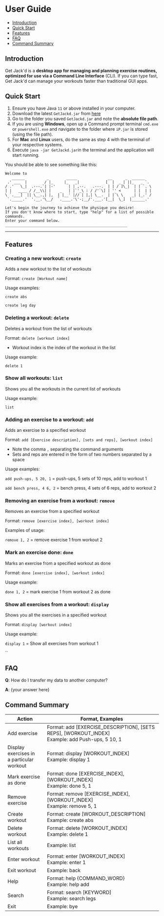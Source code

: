 # User Guide

- [Introduction](#introduction)
- [Quick Start](#quick-start)
- [Features](#features)
- [FAQ](#faq)
- [Command Summary](#command-summary)

## Introduction

Get Jack'd is a **desktop app for managing and planning exercise routines, optimized for use via a Command Line Interface** (CLI).
If you can type fast, Get Jack'd can manage your workouts faster than traditional GUI apps.

## Quick Start

1. Ensure you have Java `11` or above installed in your computer.
2. Download the latest `GetJackd.jar` from [here](https://github.com/AY2122S1-CS2113T-F12-2/tp/releases/)
3. Go to the folder you saved `GetJackd.jar` and note the **absolute file path**.
4. If you are using **Windows**, open up a Command prompt terminal `cmd.exe` or `powershell.exe` and
   navigate to the folder where `iP.jar` is stored (using the file path).
5. For **Mac** and **Linux** users, do the same as step 4 with the terminal of your respective systems.
6. Execute `java -jar GetJackd.jar`in the terminal and the application will start running.

You should be able to see something like this:
```
Welcome to
   ______          _        _____              __      _  ______
 .' ___  |        / |_     |_   _|            [  |  _ | ||_   _ `.
/ .'   \_|  .---.`| |-'      | | ,--.   .---.  | | / ]\_|  | | `. \
| |   ____ / /__\\| |    _   | |`'_\ : / /'`\] | '' <      | |  | |
\ `.___]  || \__.,| |,  | |__' |// | |,| \__.  | |`\ \    _| |_.' /
 `._____.'  '.__.'\__/  `.____.'\'-;__/'.___.'[__|  \_]  |______.'

Let's begin the journey to achieve the physique you desire!
If you don't know where to start, type "help" for a list of possible commands.
Enter your command below.
________________________________________________________
```

--------------------------------------

## Features

### Creating a new workout: `create`
Adds a new workout to the list of workouts

Format: `create [Workout name]`

Usage examples: 

`create abs`

`create leg day`


### Deleting a workout: `delete`
Deletes a workout from the list of workouts

Format: `delete [workout index]`

* Workout index is the index of the workout in the list

Usage example:

`delete 1`


### Show all workouts: `list`
Shows you all the workouts in the current list of workouts

Usage example:

`list`


### Adding an exercise to a workout: `add`
Adds an exercise to a specified workout

Format: `add [Exercise description], [sets and reps], [workout index]`
* Note the comma  `,`  separating the command arguments
* Sets and reps are entered in the form of two numbers separated by a space 

Usage examples:

`add push-ups, 5 20, 1`  = push-ups, 5 sets of 10 reps, add to workout 1

`add bench press, 4 6, 2` = bench press, 4 sets of 6 reps, add to workout 2


### Removing an exercise from a workout: `remove`
Removes an exercise from a specified workout

Format: `remove [exercise index], [workout index]`

Examples of usage:

`remove 1, 2` = remove exercise 1 from workout 2

### Mark an exercise done: `done`
Marks an exercise from a specified workout as done

Format: `done [exercise index], [workout index]`

Usage example:

`done 1, 2` = mark exercise 1 from workout 2 as done

### Show all exercises from a workout: `display`
Shows you all the exercises in a specified workout

Format: `display [workout index]`

Usage example:

`display 1` = Show all exercises from workout 1

``
## FAQ

**Q**: How do I transfer my data to another computer? 

**A**: {your answer here}

## Command Summary

| Action                                           | Format, Examples                                                                                       |
|--------------------------------------------------|--------------------------------------------------------------------------------------------------------|
| Add exercise                                     | Format: add [EXERCISE_DESCRIPTION], [SETS REPS], [WORKOUT_INDEX] <br /> Example: add Push-ups, 5 10, 1 |
| Display exercises in <br /> a particular workout | Format: display [WORKOUT_INDEX] <br />Example: display 1                                               |
| Mark exercise as done                            | Format: done [EXERCISE_INDEX], [WORKOUT_INDEX] <br />Example: done 5, 1                                |
| Remove exercise                                  | Format: remove [EXERCISE_INDEX], [WORKOUT_INDEX] <br />Example: remove 5, 1                            |
| Create workout                                   | Format: create [WORKOUT_DESCRIPTION] <br />Example: create abs                                         |
| Delete workout                                   | Format: delete [WORKOUT_INDEX] <br />Example: delete 1                                                 |
| List all workouts                                | Example: list                                                                                          |
| Enter workout                                    | Format: enter [WORKOUT_INDEX] <br />Example: enter 1                                                   |
| Exit workout                                     | Example: back                                                                                          |
| Help                                             | Format: help {COMMAND_WORD} <br />Example: help add                                                    |
| Search                                           | Format: search [KEYWORD] <br />Example: search legs                                                    |
| Exit                                             | Example: bye                                                                                           |
